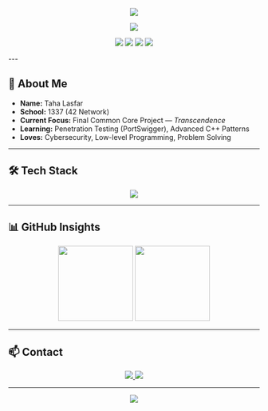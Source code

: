 <!-- HEADER -->
<p align="center">
  <img src="https://capsule-render.vercel.app/api?type=waving&color=00FF7F&height=120&section=header&text=Hey,+I'm+Taha+👋👨🏻‍💻&fontSize=40&fontColor=1a1a1a&animation=twinkling" />
</p>

<!-- Typing Intro -->
<p align="center">
  <img src="https://readme-typing-svg.demolab.com?font=Fira+Code&size=20&pause=1000&color=00FF7F&center=true&vCenter=true&width=500&lines=1337+Student+%7C+C%2FC%2B%2B+Enthusiast;Cybersecurity+Explorer;Always+Learning+%26+Building" />
</p>

<!-- BADGES -->
<p align="center">
  <img src="https://img.shields.io/badge/School-1337-1a1a1a?style=for-the-badge&logoColor=00FF7F&color=000000&labelColor=000000&border=00FF7F" />
  <img src="https://img.shields.io/badge/Focus-C%2FC%2B%2B-000000?style=for-the-badge&logo=cplusplus&logoColor=00FF7F&color=000000&labelColor=000000&border=00FF7F" />
  <img src="https://img.shields.io/badge/Loves-Cybersecurity-000000?style=for-the-badge&logo=hackaday&logoColor=00FF7F&color=000000&labelColor=000000&border=00FF7F" />
  <img src="https://img.shields.io/badge/OS-Linux-000000?style=for-the-badge&logo=linux&logoColor=00FF7F&color=000000&labelColor=000000&border=00FF7F" />
</p>
---

## 🚀 About Me
- **Name:** Taha Lasfar  
- **School:** 1337 (42 Network)  
- **Current Focus:** Final Common Core Project — *Transcendence*  
- **Learning:** Penetration Testing (PortSwigger), Advanced C++ Patterns  
- **Loves:** Cybersecurity, Low-level Programming, Problem Solving  

---

## 🛠 Tech Stack
<p align="center">
  <img src="https://skillicons.dev/icons?i=c,cpp,js,py,linux,html,css,docker,git,nginx,bash" />
</p>

---

## 📊 GitHub Insights
<p align="center">
  <img src="https://github-readme-streak-stats.herokuapp.com?user=NoXei&theme=tokyonight&hide_border=true&ring=00FF7F&currStreakLabel=00FF7F" height="150"/>
  <img src="https://github-readme-stats.vercel.app/api/top-langs/?username=NoXei&layout=compact&theme=tokyonight&hide_border=true&title_color=00FF7F" height="150"/>
</p>

---

## 📫 Contact
<p align="center">
  <a href="https://www.linkedin.com/in/taha-lasfar-a9422a242/">
    <img src="https://img.shields.io/badge/LinkedIn-00FF7F?style=for-the-badge&logo=linkedin&logoColor=1a1a1a" />
  </a>
  <a href="mailto:tahalasfar5544@gmail.com">
    <img src="https://img.shields.io/badge/Email-1a1a1a?style=for-the-badge&logo=gmail&logoColor=00FF7F" />
  </a>
</p>

---

<p align="center">
  <img src="https://capsule-render.vercel.app/api?type=waving&color=00FF7F&height=100&section=footer" />
</p>
